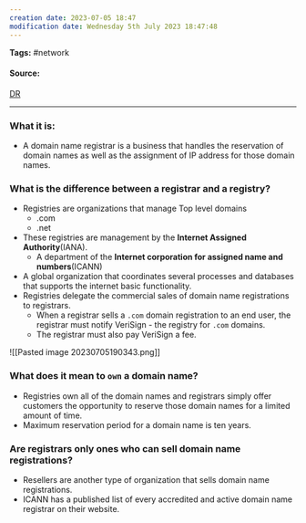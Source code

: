 ```yaml
---
creation date: 2023-07-05 18:47
modification date: Wednesday 5th July 2023 18:47:48
---
```


**Tags:** #network 

#### Source:
[DR](https://www.cloudflare.com/learning/dns/glossary/what-is-a-domain-name-registrar/)

--------------------------------------

### What it is:

* A domain name registrar is a business that handles the reservation of domain names as well as the assignment of IP address for those domain names.

### What is the difference between a registrar and a registry?

* Registries are organizations that manage Top level domains
	* .com
	* .net
* These registries are management by the **Internet Assigned Authority**(IANA).
	* A department of the **Internet corporation for assigned name and numbers**(ICANN)
* A global organization that coordinates several processes and databases that supports the internet basic functionality.
* Registries delegate the commercial sales of domain name registrations to registrars.
	* When a registrar sells a `.com`  domain registration to an end user, the registrar must notify VeriSign - the registry for `.com` domains.
	* The registrar must also pay VeriSign a fee.

![[Pasted image 20230705190343.png]]


### What does it mean to `own` a domain name?

* Registries own all of the domain names and registrars simply offer customers the opportunity to reserve those domain names for a limited amount of time.
* Maximum reservation period for a domain name is ten years.


### Are registrars only ones who can sell domain name registrations?

* Resellers are another type of organization that sells domain name registrations.
* ICANN has a published list of every accredited and active domain name registrar on their website.

